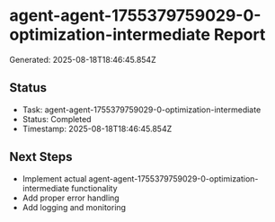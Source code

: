 # agent-agent-1755379759029-0-optimization-intermediate Report

Generated: 2025-08-18T18:46:45.854Z

## Status
- Task: agent-agent-1755379759029-0-optimization-intermediate
- Status: Completed
- Timestamp: 2025-08-18T18:46:45.854Z

## Next Steps
- Implement actual agent-agent-1755379759029-0-optimization-intermediate functionality
- Add proper error handling
- Add logging and monitoring
